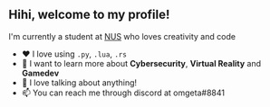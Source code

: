 ## Hihi, welcome to my profile!

I'm currently a student at [NUS](https://www.comp.nus.edu.sg/programmes/ug/cs/) who loves creativity and code

- ❤️ I love using `.py`, `.lua`, `.rs`
- 📖 I want to learn more about **Cybersecurity**, **Virtual Reality** and **Gamedev**
- 💬 I love talking about anything!
- 📫 You can reach me through discord at omgeta#8841
